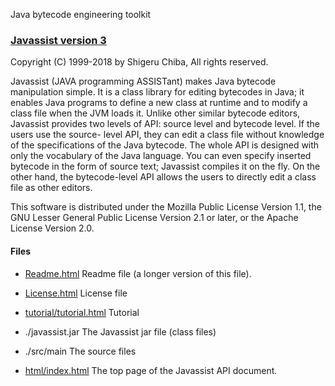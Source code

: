 Java bytecode engineering toolkit
### [Javassist version 3](http://www.javassist.org)

Copyright (C) 1999-2018 by Shigeru Chiba, All rights reserved.

Javassist (JAVA programming ASSISTant) makes Java bytecode manipulation
simple. It is a class library for editing bytecodes in Java; it enables Java
programs to define a new class at runtime and to modify a class file when the
JVM loads it. Unlike other similar bytecode editors, Javassist provides two
levels of API: source level and bytecode level. If the users use the source-
level API, they can edit a class file without knowledge of the specifications
of the Java bytecode. The whole API is designed with only the vocabulary of
the Java language. You can even specify inserted bytecode in the form of
source text; Javassist compiles it on the fly. On the other hand, the
bytecode-level API allows the users to directly edit a class file as other
editors.

This software is distributed under the Mozilla Public License Version 1.1,
the GNU Lesser General Public License Version 2.1 or later, or
the Apache License Version 2.0.

#### Files

  * [Readme.html](Readme.html)
Readme file (a longer version of this file).

  * [License.html](License.html)
License file

  * [tutorial/tutorial.html](tutorial/tutorial.html)
Tutorial

  * ./javassist.jar
The Javassist jar file (class files)

  * ./src/main
The source files

  * [html/index.html](html/index.html)
The top page of the Javassist API document.
